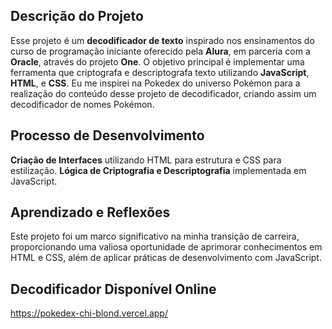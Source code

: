 ## Descrição do Projeto

Esse projeto é um **decodificador de texto** inspirado nos ensinamentos do curso de programação iniciante oferecido pela **Alura**, em parceria com a **Oracle**, através do projeto **One**. O objetivo principal é implementar uma ferramenta que criptografa e descriptografa texto utilizando **JavaScript**, **HTML**, e **CSS**. Eu me inspirei na Pokedex do universo Pokémon para a realização do conteúdo desse projeto de decodificador, criando assim um decodificador de nomes Pokémon.

## Processo de Desenvolvimento

**Criação de Interfaces** utilizando HTML para estrutura e CSS para estilização.
**Lógica de Criptografia e Descriptografia** implementada em JavaScript.


## Aprendizado e Reflexões

Este projeto foi um marco significativo na minha transição de carreira, proporcionando uma valiosa oportunidade de aprimorar conhecimentos em HTML e CSS, além de aplicar práticas de desenvolvimento com JavaScript. 

## Decodificador Disponível Online

https://pokedex-chi-blond.vercel.app/


